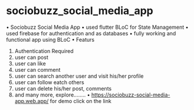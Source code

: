# sociobuzz_social_media_app
• Sociobuzz Social Media App
• used flutter BLoC for State Management
• used firebase for authentication and as databases
• fully working and functional app using BLoC
• Featurs
 1. Authentication Required
 2. user can post
 3. user can like
 4. user can comment
 5. user can search another user and visit his/her profile
 6. user can follow eatch others
 7. user can delete his/her post, comments
 8. and many more, explore........
• https://sociobuzz-social-media-app.web.app/
for demo click on the link
